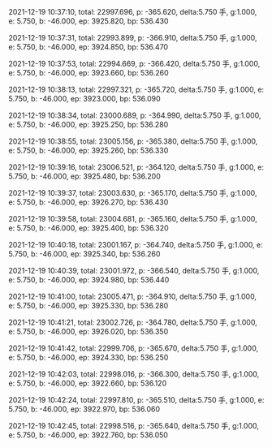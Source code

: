 2021-12-19 10:37:10, total: 22997.696, p: -365.620, delta:5.750 手, g:1.000, e: 5.750, b: -46.000, ep: 3925.820, bp: 536.430

2021-12-19 10:37:31, total: 22993.899, p: -366.910, delta:5.750 手, g:1.000, e: 5.750, b: -46.000, ep: 3924.850, bp: 536.470

2021-12-19 10:37:53, total: 22994.669, p: -366.420, delta:5.750 手, g:1.000, e: 5.750, b: -46.000, ep: 3923.660, bp: 536.260

2021-12-19 10:38:13, total: 22997.321, p: -365.720, delta:5.750 手, g:1.000, e: 5.750, b: -46.000, ep: 3923.000, bp: 536.090

2021-12-19 10:38:34, total: 23000.689, p: -364.990, delta:5.750 手, g:1.000, e: 5.750, b: -46.000, ep: 3925.250, bp: 536.280

2021-12-19 10:38:55, total: 23005.156, p: -365.380, delta:5.750 手, g:1.000, e: 5.750, b: -46.000, ep: 3925.260, bp: 536.330

2021-12-19 10:39:16, total: 23006.521, p: -364.120, delta:5.750 手, g:1.000, e: 5.750, b: -46.000, ep: 3925.480, bp: 536.200

2021-12-19 10:39:37, total: 23003.630, p: -365.170, delta:5.750 手, g:1.000, e: 5.750, b: -46.000, ep: 3926.270, bp: 536.430

2021-12-19 10:39:58, total: 23004.681, p: -365.160, delta:5.750 手, g:1.000, e: 5.750, b: -46.000, ep: 3925.400, bp: 536.320

2021-12-19 10:40:18, total: 23001.167, p: -364.740, delta:5.750 手, g:1.000, e: 5.750, b: -46.000, ep: 3925.340, bp: 536.260

2021-12-19 10:40:39, total: 23001.972, p: -366.540, delta:5.750 手, g:1.000, e: 5.750, b: -46.000, ep: 3924.980, bp: 536.440

2021-12-19 10:41:00, total: 23005.471, p: -364.910, delta:5.750 手, g:1.000, e: 5.750, b: -46.000, ep: 3925.330, bp: 536.280

2021-12-19 10:41:21, total: 23002.726, p: -364.780, delta:5.750 手, g:1.000, e: 5.750, b: -46.000, ep: 3926.020, bp: 536.350

2021-12-19 10:41:42, total: 22999.706, p: -365.670, delta:5.750 手, g:1.000, e: 5.750, b: -46.000, ep: 3924.330, bp: 536.250

2021-12-19 10:42:03, total: 22998.016, p: -366.300, delta:5.750 手, g:1.000, e: 5.750, b: -46.000, ep: 3922.660, bp: 536.120

2021-12-19 10:42:24, total: 22997.810, p: -365.510, delta:5.750 手, g:1.000, e: 5.750, b: -46.000, ep: 3922.970, bp: 536.060

2021-12-19 10:42:45, total: 22998.516, p: -365.640, delta:5.750 手, g:1.000, e: 5.750, b: -46.000, ep: 3922.760, bp: 536.050